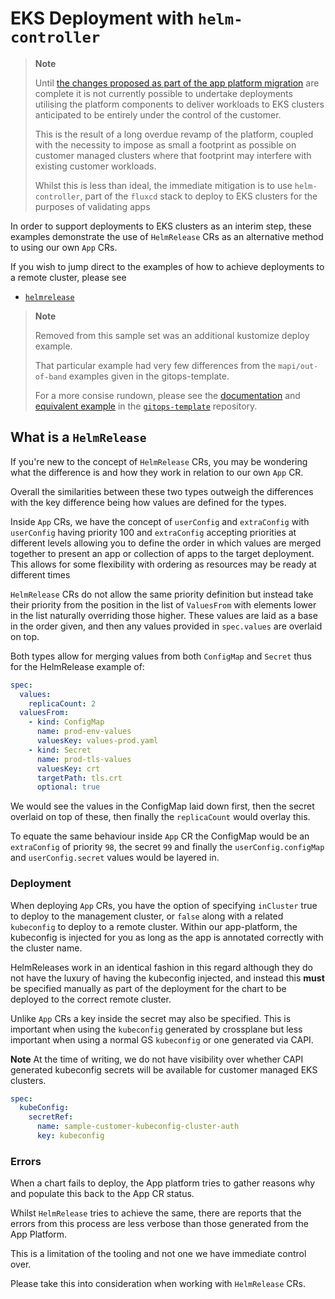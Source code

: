 # EKS Deployment with `helm-controller`

> **Note**
>
> Until [the changes proposed as part of the app platform migration](https://github.com/giantswarm/giantswarm/blob/f15f532b39310b8e6cc06a192605d507a672eeee/content/docs/dev-and-releng/chart-operator-to-helm-controller-migration/_index.md)
> are complete it is not currently possible to undertake deployments utilising
> the platform components to deliver workloads to EKS clusters anticipated to
> be entirely under the control of the customer.
>
> This is the result of a long overdue revamp of the platform, coupled with the
> necessity to impose as small a footprint as possible on customer managed
> clusters where that footprint may interfere with existing customer workloads.
>
> Whilst this is less than ideal, the immediate mitigation is to use
> `helm-controller`, part of the `fluxcd` stack to deploy to EKS clusters for
> the purposes of validating apps

In order to support deployments to EKS clusters as an interim step, these
examples demonstrate the use of `HelmRelease` CRs as an alternative method to
using our own `App` CRs.

If you wish to jump direct to the examples of how to achieve deployments to a
remote cluster, please see

- [`helmrelease`](./helmrelease/)

> **Note**
>
> Removed from this sample set was an additional kustomize deploy example.
>
> That particular example had very few differences from the `mapi/out-of-band`
> examples given in the gitops-template.
>
> For a more consise rundown, please see the [documentation](https://github.com/giantswarm/gitops-template/blob/main/docs/repo_structure.md#mapi-and-out-of-band)
> and [equivalent example](https://github.com/giantswarm/gitops-template/blob/main/management-clusters/MC_NAME/organizations/ORG_NAME/workload-clusters/WC_NAME_OUT_OF_BAND_NO_FLUX_APP-direct.yaml)
> in the [`gitops-template`](https://github.com/giantswarm/gitops-template/tree/main) repository.

## What is a `HelmRelease`

If you're new to the concept of `HelmRelease` CRs, you may be wondering what the
difference is and how they work in relation to our own `App` CR.

Overall the similarities between these two types outweigh the differences with
the key difference being how values are defined for the types.

Inside `App` CRs, we have the concept of `userConfig` and `extraConfig` with
`userConfig` having priority 100 and `extraConfig` accepting priorities at
different levels allowing you to define the order in which values are merged
together to present an app or collection of apps to the target deployment. This
allows for some flexibility with ordering as resources may be ready at different
times

`HelmRelease` CRs do not allow the same priority definition but instead
take their priority from the position in the list of `ValuesFrom` with elements
lower in the list naturally overriding those higher. These values are laid as
a base in the order given, and then any values provided in `spec.values` are
overlaid on top.

Both types allow for merging values from both `ConfigMap` and `Secret` thus for
the HelmRelease example of:

```yaml
spec:
  values:
    replicaCount: 2
  valuesFrom:
    - kind: ConfigMap
      name: prod-env-values
      valuesKey: values-prod.yaml
    - kind: Secret
      name: prod-tls-values
      valuesKey: crt
      targetPath: tls.crt
      optional: true
```

We would see the values in the ConfigMap laid down first, then the secret
overlaid on top of these, then finally the `replicaCount` would overlay this.

To equate the same behaviour inside `App` CR the ConfigMap would be an
`extraConfig` of priority `98`, the secret `99` and finally the `userConfig.configMap`
and `userConfig.secret` values would be layered in.

### Deployment

When deploying `App` CRs, you have the option of specifying `inCluster` true to
deploy to the management cluster, or `false` along with a related `kubeconfig`
to deploy to a remote cluster. Within our app-platform, the kubeconfig is
injected for you as long as the app is annotated correctly with the cluster
name.

HelmReleases work in an identical fashion in this regard although they do not
have the luxury of having the kubeconfig injected, and instead this **must**
be specified manually as part of the deployment for the chart to be deployed
to the correct remote cluster.

Unlike `App` CRs a key inside the secret may also be specified. This is
important when using the `kubeconfig` generated by crossplane but less important
when using a normal GS `kubeconfig` or one generated via CAPI.

**Note** At the time of writing, we do not have visibility over whether CAPI
generated kubeconfig secrets will be available for customer managed EKS clusters.

```yaml
spec:
  kubeConfig:
    secretRef:
      name: sample-customer-kubeconfig-cluster-auth
      key: kubeconfig
```

### Errors

When a chart fails to deploy, the App platform tries to gather reasons why and
populate this back to the App CR status.

Whilst `HelmRelease` tries to achieve the same, there are reports that the errors
from this process are less verbose than those generated from the App Platform.

This is a limitation of the tooling and not one we have immediate control over.

Please take this into consideration when working with `HelmRelease` CRs.
